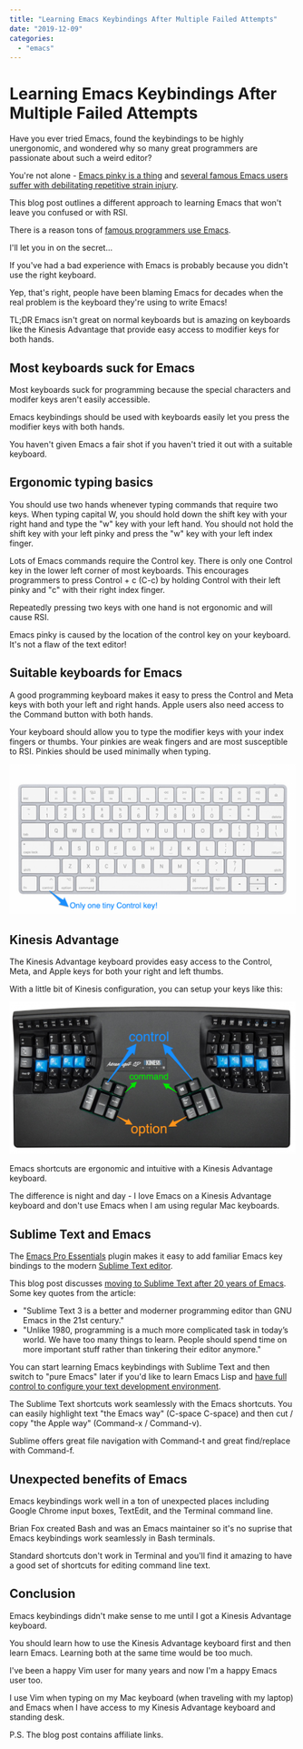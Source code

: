 ```yaml
---
title: "Learning Emacs Keybindings After Multiple Failed Attempts"
date: "2019-12-09"
categories: 
  - "emacs"
---
```


# Learning Emacs Keybindings After Multiple Failed Attempts

Have you ever tried Emacs, found the keybindings to be highly unergonomic, and wondered why so many great programmers are passionate about such a weird editor?

You're not alone - [Emacs pinky is a thing](http://ergoemacs.org/emacs/emacs_pinky.html) and [several famous Emacs users suffer with debilitating repetitive strain injury](http://ergoemacs.org/emacs/emacs_hand_pain_celebrity.html).

This blog post outlines a different approach to learning Emacs that won't leave you confused or with RSI.

There is a reason tons of [famous programmers use Emacs](https://www.pixelstech.net/article/1375065327-Those-famous-Emacs-users).

I'll let you in on the secret…

If you've had a bad experience with Emacs is probably because you didn't use the right keyboard.

Yep, that's right, people have been blaming Emacs for decades when the real problem is the keyboard they're using to write Emacs!

TL;DR Emacs isn't great on normal keyboards but is amazing on keyboards like the Kinesis Advantage that provide easy access to modifier keys for both hands.

## Most keyboards suck for Emacs

Most keyboards suck for programming because the special characters and modifer keys aren't easily accessible.

Emacs keybindings should be used with keyboards easily let you press the modifier keys with both hands.

You haven't given Emacs a fair shot if you haven't tried it out with a suitable keyboard.

## Ergonomic typing basics

You should use two hands whenever typing commands that require two keys. When typing capital W, you should hold down the shift key with your right hand and type the "w" key with your left hand. You should not hold the shift key with your left pinky and press the "w" key with your left index finger.

Lots of Emacs commands require the Control key. There is only one Control key in the lower left corner of most keyboards. This encourages programmers to press Control + c (C-c) by holding Control with their left pinky and "c" with their right index finger.

Repeatedly pressing two keys with one hand is not ergonomic and will cause RSI.

Emacs pinky is caused by the location of the control key on your keyboard. It's not a flaw of the text editor!

## Suitable keyboards for Emacs

A good programming keyboard makes it easy to press the Control and Meta keys with both your left and right hands. Apple users also need access to the Command button with both hands.

Your keyboard should allow you to type the modifier keys with your index fingers or thumbs. Your pinkies are weak fingers and are most susceptible to RSI. Pinkies should be used minimally when typing.

![](images/emacs_apple_magic_keyboard_sucks-1024x538.png)

## Kinesis Advantage

The Kinesis Advantage keyboard provides easy access to the Control, Meta, and Apple keys for both your right and left thumbs.

With a little bit of Kinesis configuration, you can setup your keys like this:

![](images/emacs_kinesis_advantage_keyboard-1-1024x545.png)

Emacs shortcuts are ergonomic and intuitive with a Kinesis Advantage keyboard.

The difference is night and day - I love Emacs on a Kinesis Advantage keyboard and don't use Emacs when I am using regular Mac keyboards.

## Sublime Text and Emacs

The [Emacs Pro Essentials](https://github.com/sublime-emacs/sublemacspro) plugin makes it easy to add familiar Emacs key bindings to the modern [Sublime Text editor](https://www.sublimetext.com/).

This blog post discusses [moving to Sublime Text after 20 years of Emacs](https://medium.com/@justinchuang/from-emacs-to-sublime-text-3-47358d89a5ff). Some key quotes from the article:

- "Sublime Text 3 is a better and moderner programming editor than GNU Emacs in the 21st century."
- "Unlike 1980, programming is a much more complicated task in today’s world. We have too many things to learn. People should spend time on more important stuff rather than tinkering their editor anymore."

You can start learning Emacs keybindings with Sublime Text and then switch to "pure Emacs" later if you'd like to learn Emacs Lisp and [have full control to configure your text development environment](https://alhassy.github.io/init/).

The Sublime Text shortcuts work seamlessly with the Emacs shortcuts. You can easily highlight text "the Emacs way" (C-space C-space) and then cut / copy "the Apple way" (Command-x / Command-v).

Sublime offers great file navigation with Command-t and great find/replace with Command-f.

## Unexpected benefits of Emacs

Emacs keybindings work well in a ton of unexpected places including Google Chrome input boxes, TextEdit, and the Terminal command line.

Brian Fox created Bash and was an Emacs maintainer so it's no suprise that Emacs keybindings work seamlessly in Bash terminals.

Standard shortcuts don't work in Terminal and you'll find it amazing to have a good set of shortcuts for editing command line text.

## Conclusion

Emacs keybindings didn't make sense to me until I got a Kinesis Advantage keyboard.

You should learn how to use the Kinesis Advantage keyboard first and then learn Emacs. Learning both at the same time would be too much.

I've been a happy Vim user for many years and now I'm a happy Emacs user too.

I use Vim when typing on my Mac keyboard (when traveling with my laptop) and Emacs when I have access to my Kinesis Advantage keyboard and standing desk.

P.S. The blog post contains affiliate links.
